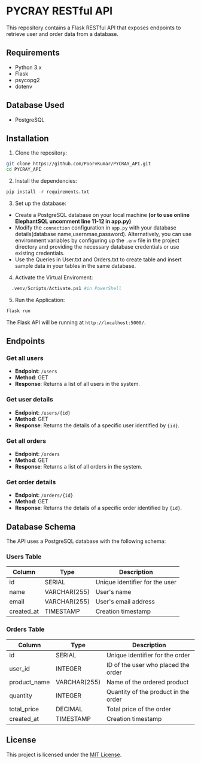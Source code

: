 # PYCRAY RESTful API

This repository contains a Flask RESTful API that exposes endpoints to retrieve user and order data from a database.

## Requirements

- Python 3.x
- Flask
- psycopg2
- dotenv

## Database Used
- PostgreSQL

## Installation

1. Clone the repository:
 ```bash
 git clone https://github.com/PoorvKumar/PYCRAY_API.git
 cd PYCRAY_API
``` 
2. Install the dependencies:
```python
pip install -r requirements.txt
```
3. Set up the database:
 - Create a PostgreSQL database on your local machine **(or to use online ElephantSQL uncomment line 11-12 in app.py)**
 - Modify the `connection` configuration in `app.py` with your database details(database name,usernmae,password). Alternatively, you can use environment variables by configuring up the `.env` file in the project directory and providing the necessary database credentials or use existing credentials. 
 - Use the Queries in User.txt and Orders.txt to create table and insert sample data in your tables in the same database.
4. Activate the Virtual Enviroment:
```python
  .venv/Scripts/Activate.ps1 #in PowerShell
```
5. Run the Application:
```python
flask run
```

The Flask API will be running at `http://localhost:5000/`.

## Endpoints

### Get all users

- **Endpoint**: `/users`
- **Method**: GET
- **Response**: Returns a list of all users in the system.

### Get user details

- **Endpoint**: `/users/{id}`
- **Method**: GET
- **Response**: Returns the details of a specific user identified by `{id}`.

### Get all orders

- **Endpoint**: `/orders`
- **Method**: GET
- **Response**: Returns a list of all orders in the system.

### Get order details

- **Endpoint**: `/orders/{id}`
- **Method**: GET
- **Response**: Returns the details of a specific order identified by `{id}`.

## Database Schema

The API uses a PostgreSQL database with the following schema:

### Users Table

| Column       | Type        | Description                   |
|--------------|-------------|-------------------------------|
| id           | SERIAL      | Unique identifier for the user |
| name         | VARCHAR(255) | User's name                   |
| email        | VARCHAR(255) | User's email address          |
| created_at   | TIMESTAMP   | Creation timestamp            |

### Orders Table

| Column       | Type        | Description                             |
|--------------|-------------|-----------------------------------------|
| id           | SERIAL      | Unique identifier for the order          |
| user_id      | INTEGER     | ID of the user who placed the order      |
| product_name | VARCHAR(255) | Name of the ordered product              |
| quantity     | INTEGER     | Quantity of the product in the order     |
| total_price  | DECIMAL     | Total price of the order                 |
| created_at   | TIMESTAMP   | Creation timestamp                      |


## License

This project is licensed under the [MIT License](LICENSE).




